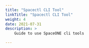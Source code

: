 ```yaml
---
title: "Spacectl CLI Tool"
linkTitle: "Spacectl CLI Tool"
weight: 4
date: 2021-07-31
description: >
    Guide to use SpaceONE cli tools

---
```



